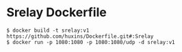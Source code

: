 # Srelay Dockerfile

```shell
$ docker build -t srelay:v1 https://github.com/huxins/Dockerfile.git#:Srelay
$ docker run -p 1080:1080 -p 1080:1080/udp -d srelay:v1
```











